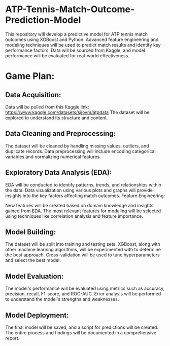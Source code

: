 # ATP-Tennis-Match-Outcome-Prediction-Model
This repository will develop a predictive model for ATP tennis match outcomes using XGBoost and Python. Advanced feature engineering and modeling techniques will be used to predict match results and identify key performance factors. Data will be sourced from Kaggle, and model performance will be evaluated for real-world effectiveness.


# Game Plan:

## Data Acquisition:

Data will be pulled from this Kaggle link: https://www.kaggle.com/datasets/sijovm/atpdata
The dataset will be explored to understand its structure and content.

## Data Cleaning and Preprocessing:

The dataset will be cleaned by handling missing values, outliers, and duplicate records.
Data preprocessing will include encoding categorical variables and normalizing numerical features.

## Exploratory Data Analysis (EDA):

EDA will be conducted to identify patterns, trends, and relationships within the data.
Data visualization using various plots and graphs will provide insights into the key factors affecting match outcomes.
Feature Engineering:

New features will be created based on domain knowledge and insights gained from EDA.
The most relevant features for modeling will be selected using techniques like correlation analysis and feature importance.

## Model Building:

The dataset will be split into training and testing sets.
XGBoost, along with other machine learning algorithms, will be experimented with to determine the best approach.
Cross-validation will be used to tune hyperparameters and select the best model.

## Model Evaluation:

The model's performance will be evaluated using metrics such as accuracy, precision, recall, F1-score, and ROC-AUC.
Error analysis will be performed to understand the model's strengths and weaknesses.

## Model Deployment:

The final model will be saved, and a script for predictions will be created.
The entire process and findings will be documented in a comprehensive report.
